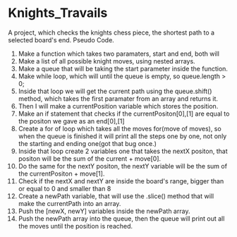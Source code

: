 # Knights_Travails
A project, which checks the knights chess piece, the shortest path to a selected board's end.
Pseudo Code.
1. Make a function which takes two paramaters, start and end, both will
2. Make a list of all possible knight moves, using nested arrays.
3. Make a queue that will be taking the start parameter inside the function.
4. Make while loop, which will until the queue is empty, so queue.length > 0;
5. Inside that loop we will get the current path using the queue.shift() method, which takes the first paramater from an array and returns it.
6. Then I will make a currentPosition variable which stores the position.
7. Make an if statement that checks if the currentPositon[0],[1] are equal to the positon we gave as an end[0],[1]
8. Create a for of loop which takes all the moves for(move of moves), so when the queue is finished it will print all the steps one by one, not only the starting and ending one(got that bug once.)
9. Inside that loop create 2 variables one that takes the nextX positon, that positon will be the sum of the current + move[0].
10. Do the same for the nextY positon, the nextY variable will be the sum of the currentPositon + move[1].
11. Check if the nextX and nextY are inside the board's range, bigger than or equal to 0 and smaller than 8
12. Create a newPath variable, that will use the .slice() method that will make the currentPath into an array.
13. Push the [newX, newY] variables inside the newPath array.
14. Push the newPath array into the queue, then the queue will print out all the moves until the position is reached.

